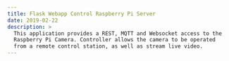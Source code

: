 ```yaml
---
title: Flask Webapp Control Raspberry Pi Server
date: 2019-02-22
description: >
  This application provides a REST, MQTT and Websocket access to the
  Raspberry Pi Camera. Controller allows the camera to be operated
  from a remote control station, as well as stream live video.
---
```


